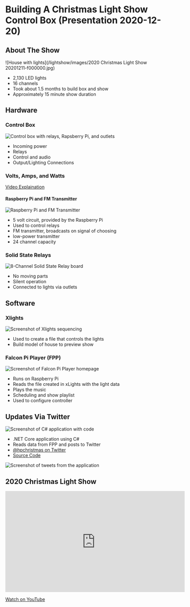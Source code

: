 # Building A Christmas Light Show Control Box (Presentation 2020-12-20)

## About The Show

![House with lights](/lightshow/images/2020 Christmas Light Show 20201211-f000000.jpg)

* 2,130 LED lights
* 16 channels
* Took about 1.5 months to build box and show
* Approximately 15 minute show duration

## Hardware

### Control Box

![Control box with relays, Rapsberry Pi, and outlets](/lightshow/images/20201220presentation/20201204_120013.jpg)

* Incoming power
* Relays
* Control and audio
* Output/Lighting Connections

### Volts, Amps, and Watts 

<a href="https://www.youtube.com/watch?v=gOk3pl4hmeQ" target="_blank">Video Explaination</a>

#### Raspberry Pi and FM Transmitter

![Raspberry Pi and FM Transmitter](/lightshow/images/20201220presentation/20201220_084747.jpg)

* 5 volt circuit, provided by the Raspberry Pi
* Used to control relays
* FM transmitter, broadcasts on signal of choosing
* low-power transmitter
* 24 channel capacity

### Solid State Relays

![8-Channel Solid State Relay board](/lightshow/images/20201220presentation/20201220_084801.jpg)

* No moving parts
* Silent operation
* Connected to lights via outlets

## Software

### Xlights

![Screenshot of Xlights sequencing](/lightshow/images/20201220presentation/xlights.jpg)

* Used to create a file that controls the lights
* Build model of house to preview show

### Falcon Pi Player (FPP)

![Screenshot of Falcon Pi Player homepage](/lightshow/images/20201220presentation/falconpi.jpg)

* Runs on Raspberry Pi
* Reads the file created in xLights with the light data
* Plays the music
* Scheduling and show playlist
* Used to configure controller

## Updates Via Twitter

![Screenshot of C# application with code](/lightshow/images/20201220presentation/fpptwitter.jpg)

* .NET Core application using C#
* Reads data from FPP and posts to Twitter
* <a href="https://twitter.com/hpchristmas" target="_blank">@hpchristmas on Twitter</a>
* <a href="https://github.com/almostengr/falconpimonitor" target="_blank">Source Code</a>

![Screenshot of tweets from the application](/lightshow/images/20201220presentation/twittertweets.jpg)

## 2020 Christmas Light Show

<iframe width="560" height="315" src="https://www.youtube.com/embed/fs6Lx8ySL9Y" frameborder="0"
allow="accelerometer; autoplay; clipboard-write; encrypted-media; gyroscope; picture-in-picture" allowfullscreen></iframe>

<a href="https://www.youtube.com/watch?v=fs6Lx8ySL9Y" target="_blank">Watch on YouTube</a>